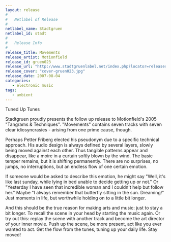 ```yaml
---
layout: release
#
#   Netlabel of Release
#
netlabel_name: Stadtgruen
netlabel_id: stadt
#
#   Release Info
#
release_title: Movements
release_artist: Motionfield
release_id: gruen023
release_url: "http://www.stadtgruenlabel.net/index.php?locator=releases&id=38"
release_cover: "cover-gruen023.jpg"
release_date: 2007-08-04
categories:
   - electronic music
tags:
   - ambient
---
```

Tuned Up Tunes

Stadtgruen proudly presents the follow up release to Motionfield's 2005 "Tangrams & Techniques". "Movements" contains seven tracks with seven clear idiosyncrasies - arising from one prime cause, though.

Perhaps Petter Friberg elected his pseudonym due to a specific technical approach. His audio design is always defined by several layers, slowly being moved against each other. Thus tangible patterns appear and disappear, like a moire in a curtain softly blown by the wind. The basic temper remains, but it is shifting permanently. There are no surprises, no jumps, no interruptions, but an endless flow of one certain emotion.

If someone would be asked to describe this emotion, he might say "Well, it's like last sunday, while lying in bed unable to decide getting up or not." Or "Yesterday I have seen that incredible woman and I couldn't help but follow her." Maybe "I always remember that butterfly sitting in the sun. Dreaming!" Just moments in life, but worthwhile holding on to a little bit longer.

And this should be the true reason for making arts and music: just to stay a bit longer. To recall the scene in your head by starting the music again. Or try out this: replay the scene with another track and become the art director of your inner movie. Push up the scene, be more present, act like you ever wanted to act. Get the flow from the tunes, tuning up your daily life. Stay moved!